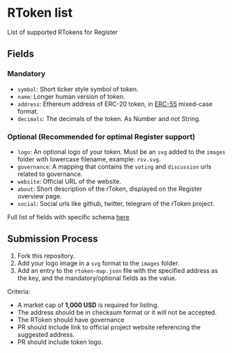 # RToken list

List of supported RTokens for Register

## Fields

### Mandatory

- `symbol`: Short ticker style symbol of token.
- `name`: Longer human version of token.
- `address`: Ethereum address of ERC-20 token, in [ERC-55](https://eips.ethereum.org/EIPS/eip-55) mixed-case format.
- `decimals`: The decimals of the token. As Number and not String.

### Optional (Recommended for optimal Register support)

- `logo`: An optional logo of your token. Must be an `svg` added to the `images` folder with lowercase filename, example: `rsv.svg`.
- `governance`: A mapping that contains the `voting` and `discussion` urls related to governance.
- `website`: Official URL of the website.
- `about`: Short description of the rToken, displayed on the Register overview page.
- `social`: Social urls like github, twitter, telegram of the rToken project.

Full list of fields with specific schema [here](https://github.com/lc-labs/rtokens/blob/master/index.d.ts)

## Submission Process

1. Fork this repository.
2. Add your logo image in a `svg` format to the `images` folder.
3. Add an entry to the `rtoken-map.json` file with the specified address as the key, and the mandatory/optional fields as the value.

Criteria:

- A market cap of **1,000 USD** is required for listing.
- The address should be in checksum format or it will not be accepted.
- The RToken should have governance
- PR should include link to official project website referencing the suggested address.
- PR should include token logo.
